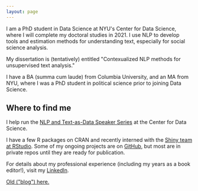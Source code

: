 ```yaml
---
layout: page
---
```


I am a PhD student in Data Science at NYU's Center for Data Science, where I will complete my doctoral studies in 2021. I use NLP to develop tools and estimation methods for understanding text, especially for social science analysis.

My dissertation is (tentatively) entitled "Contexualized NLP methods for unsupervised text analysis."

I have a BA (summa cum laude) from Columbia University, and an MA from NYU, where I was a PhD student in political science prior to joining Data Science.

## Where to find me

I help run the <a href="https://cds.nyu.edu/text-data-speaker-series/">NLP and Text-as-Data Speaker Series</a> at the Center for Data Science.

I have a few R packages on CRAN and recently interned with the <a href="https://shiny.rstudio.com/">Shiny team at RStudio</a>. Some of my ongoing projects are on <a href="https://github.com/leslie-huang">GitHub</a>, but most are in private repos until they are ready for publication.


For details about my professional experience (including my years as a book editor!), visit my <a href="https://www.linkedin.com/in/huangleslie/">LinkedIn</a>.

<a href="blog/">Old ("blog") here.</a>
